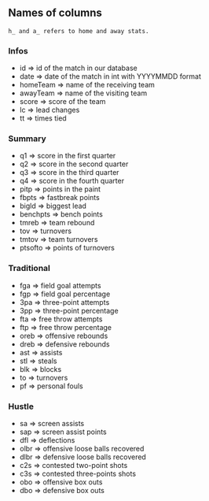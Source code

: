 ## Names of columns
` h_ and a_ refers to home and away stats. `

### Infos
- id => id of the match in our database
- date => date of the match in int with YYYYMMDD format
- homeTeam => name of the receiving team
- awayTeam => name of the visiting team
- score => score of the team
- lc => lead changes
- tt => times tied

### Summary
- q1 => score in the first quarter
- q2 => score in the second quarter
- q3 => score in the third quarter
- q4 => score in the fourth quarter
- pitp => points in the paint
- fbpts => fastbreak points
- bigld => biggest lead
- benchpts => bench points
- tmreb => team rebound
- tov => turnovers
- tmtov => team turnovers
- ptsofto => points of turnovers

### Traditional
- fga => field goal attempts
- fgp => field goal percentage
- 3pa => three-point attempts
- 3pp => three-point percentage
- fta => free throw attempts
- ftp => free throw percentage
- oreb => offensive rebounds
- dreb => defensive rebounds
- ast => assists
- stl => steals
- blk => blocks
- to => turnovers
- pf => personal fouls

### Hustle
- sa => screen assists
- sap => screen assist points
- dfl => deflections
- olbr => offensive loose balls recovered
- dlbr => defensive loose balls recovered
- c2s => contested two-point shots
- c3s => contested three-points shots
- obo => offensive box outs
- dbo => defensive box outs
